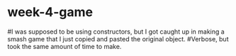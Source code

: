 # week-4-game

#I was supposed to be using constructors, but I got caught up in making a smash game that I just copied and pasted the original object. #Verbose, but took the same amount of time to make.
